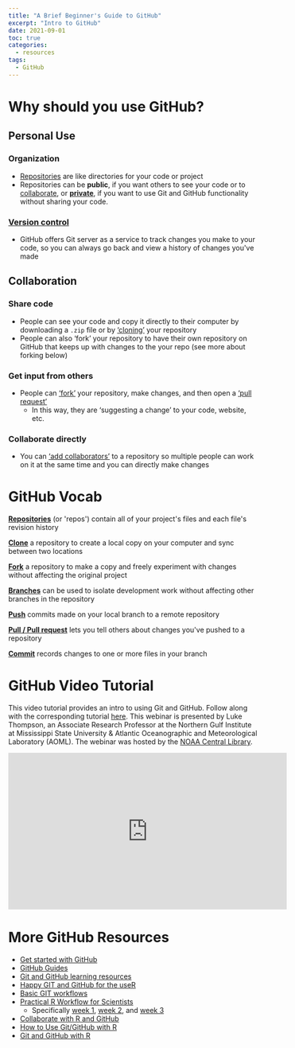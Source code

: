 ```yaml
---
title: "A Brief Beginner's Guide to GitHub"
excerpt: "Intro to GitHub"
date: 2021-09-01
toc: true
categories:
  - resources
tags:
  - GitHub
---
```

# Why should you use GitHub? 

## Personal Use

### **Organization** 
- [Repositories](https://docs.github.com/en/github/creating-cloning-and-archiving-repositories/creating-a-repository-on-github/about-repositories) are like directories for your code or project 
- Repositories can be **public**, if you want others to see your code or to [collaborate](https://noaa-fisheries-integrated-toolbox.github.io/resources/resources/github-intro/#collaboration), or **[private](https://docs.github.com/en/repositories/managing-your-repositorys-settings-and-features/managing-repository-settings/setting-repository-visibility)**, if you want to use Git and GitHub functionality without sharing your code. 

### **[Version control](https://git-scm.com/book/en/v2/Getting-Started-About-Version-Control)** 
- GitHub offers Git server as a service to track changes you make to your code, so you can always go back and view a history of changes you've made

## Collaboration

### **Share code**
- People can see your code and copy it directly to their computer by downloading a `.zip` file or by [‘cloning’](https://docs.github.com/en/github/creating-cloning-and-archiving-repositories/cloning-a-repository-from-github/cloning-a-repository) your repository
- People can also ‘fork’ your repository to have their own repository on GitHub that keeps up with changes to the your repo (see more about forking below) 

### **Get input from others**
- People can [‘fork’](https://docs.github.com/en/get-started/quickstart/fork-a-repo) your repository, make changes, and then open a [‘pull request’](https://docs.github.com/en/github/collaborating-with-pull-requests/proposing-changes-to-your-work-with-pull-requests/about-pull-requests)
  - In this way, they are ‘suggesting a change’ to your code, website, etc. 

### **Collaborate directly**
- You can [‘add collaborators’](https://docs.github.com/en/account-and-profile/setting-up-and-managing-your-github-user-account/managing-access-to-your-personal-repositories/inviting-collaborators-to-a-personal-repository) to a repository so multiple people can work on it at the same time and you can directly make changes

# GitHub Vocab 

[**Repositories**](https://docs.github.com/en/github/creating-cloning-and-archiving-repositories/creating-a-repository-on-github/about-repositories) (or 'repos') contain all of your project's files and each file's revision history

[**Clone**](https://docs.github.com/en/github/creating-cloning-and-archiving-repositories/cloning-a-repository-from-github/cloning-a-repository) a repository to create a local copy on your computer and sync between two locations 

[**Fork**](https://docs.github.com/en/get-started/quickstart/fork-a-repo) a repository to make a copy and freely experiment with changes without affecting the original project

[**Branches**](https://docs.github.com/en/github/collaborating-with-pull-requests/proposing-changes-to-your-work-with-pull-requests/about-branches) can be used to isolate development work without affecting other branches in the repository

[**Push**](https://docs.github.com/en/get-started/using-git/pushing-commits-to-a-remote-repository) commits made on your local branch to a remote repository

[**Pull / Pull request**](https://docs.github.com/en/github/collaborating-with-pull-requests/proposing-changes-to-your-work-with-pull-requests/about-pull-requests) lets you tell others about changes you've pushed to a repository

[**Commit**](https://docs.github.com/en/github/committing-changes-to-your-project/creating-and-editing-commits/about-commits) records changes to one or more files in your branch

# GitHub Video Tutorial

This video tutorial provides an intro to using Git and GitHub. Follow along with the corresponding tutorial [here](https://github.com/aomlomics/tutorials). This webinar is presented by Luke Thompson, an Associate Research Professor at the Northern Gulf Institute at Mississippi State University & Atlantic Oceanographic and Meteorological Laboratory (AOML). The webinar was hosted by the [NOAA Central Library](https://library.noaa.gov/). 

<iframe width="560" height="315" src="https://www.youtube.com/embed/LLWBv5nPQys" title="YouTube video player" frameborder="0" allow="accelerometer; autoplay; clipboard-write; encrypted-media; gyroscope; picture-in-picture" allowfullscreen></iframe>

# More GitHub Resources
- [Get started with GitHub](https://docs.github.com/en/get-started)
- [GitHub Guides](https://guides.github.com/)
- [Git and GitHub learning resources](https://docs.github.com/en/get-started/quickstart/git-and-github-learning-resources)
- [Happy GIT and GitHub for the useR](https://happygitwithr.com/)
- [Basic GIT workflows](https://noaa-fisheries-integrated-toolbox.github.io/resources/onboarding/version-control2/#basic-git-workflows)
- [Practical R Workflow for Scientists](https://rverse-tutorials.github.io/RWorkflow-NWFSC-2021/index.html)
  - Specifically [week 1](https://rverse-tutorials.github.io/RWorkflow-NWFSC-2021/week1.html), [week 2](https://rverse-tutorials.github.io/RWorkflow-NWFSC-2021/week2.html), and [week 3](https://rverse-tutorials.github.io/RWorkflow-NWFSC-2021/week3.html)
- [Collaborate with R and GitHub](https://noaa-iea.github.io/r3-train/collaborate.html)
- [How to Use Git/GitHub with R](https://rfortherestofus.com/2021/02/how-to-use-git-github-with-r/)
- [Git and GitHub with R](https://r-pkgs.org/git.html)
